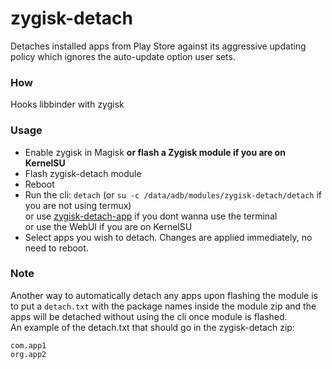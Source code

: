 # zygisk-detach

Detaches installed apps from Play Store against its aggressive updating policy which ignores the auto-update option user sets.

### How
Hooks libbinder with zygisk

### Usage
* Enable zygisk in Magisk **or flash a Zygisk module if you are on KernelSU**
* Flash zygisk-detach module
* Reboot
* Run the cli: `detach` (or `su -c /data/adb/modules/zygisk-detach/detach` if you are not using termux)  
	or use [zygisk-detach-app](https://github.com/j-hc/zygisk-detach-app) if you dont wanna use the terminal  
	or use the WebUI if you are on KernelSU
* Select apps you wish to detach. Changes are applied immediately, no need to reboot.

### Note
Another way to automatically detach any apps upon flashing the module is to put a `detach.txt` with the package names inside the module zip and the apps will be detached without using the cli once module is flashed.  
An example of the detach.txt that should go in the zygisk-detach zip:
```
com.app1
org.app2
```
